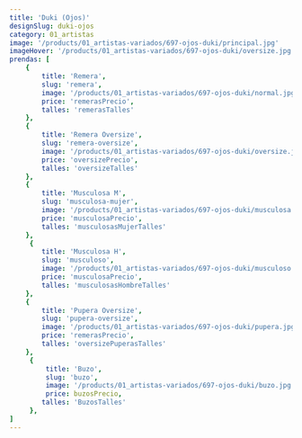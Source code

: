 ```yaml
---
title: 'Duki (Ojos)'
designSlug: duki-ojos
category: 01_artistas
image: '/products/01_artistas-variados/697-ojos-duki/principal.jpg'
imageHover: '/products/01_artistas-variados/697-ojos-duki/oversize.jpg'
prendas: [
    {   
        title: 'Remera',
        slug: 'remera',          
        image: '/products/01_artistas-variados/697-ojos-duki/normal.jpg',
        price: 'remerasPrecio',
        talles: 'remerasTalles'
    },
    {
        title: 'Remera Oversize',
        slug: 'remera-oversize',
        image: '/products/01_artistas-variados/697-ojos-duki/oversize.jpg',
        price: 'oversizePrecio',
        talles: 'oversizeTalles'
    },
    {
        title: 'Musculosa M',
        slug: 'musculosa-mujer',
        image: '/products/01_artistas-variados/697-ojos-duki/musculosa.jpg',
        price: 'musculosaPrecio',
        talles: 'musculosasMujerTalles'
    },
     {
        title: 'Musculosa H',
        slug: 'musculoso',
        image: '/products/01_artistas-variados/697-ojos-duki/musculoso.jpg',
        price: 'musculosaPrecio',
        talles: 'musculosasHombreTalles'
    },
    {
        title: 'Pupera Oversize',
        slug: 'pupera-oversize',
        image: '/products/01_artistas-variados/697-ojos-duki/pupera.jpg',
        price: 'remerasPrecio',
        talles: 'oversizePuperasTalles'
    },
     {
         title: 'Buzo',
         slug: 'buzo',
         image: '/products/01_artistas-variados/697-ojos-duki/buzo.jpg',
         price: buzosPrecio,
        talles: 'BuzosTalles'
     },
]
---
```

